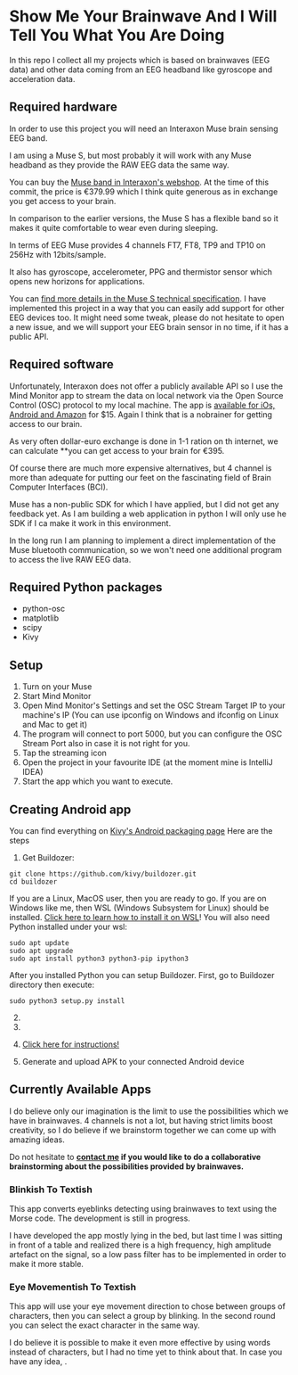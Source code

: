 # Show Me Your Brainwave And I Will Tell You What You Are Doing

In this repo I collect all my projects which is based on brainwaves (EEG data) and other data coming from an EEG headband like gyroscope and acceleration data.

## Required hardware
In order to use this project you will need an Interaxon Muse brain sensing EEG band.

I am using a Muse S, but most probably it will work with any Muse headband as they provide the RAW EEG data the same way.

You can buy the [Muse band in Interaxon's webshop](https://choosemuse.com/muse-s/). At the time of this commit, the price is €379.99 which I think quite generous as in exchange you get access to your brain.

In comparison to the earlier versions, the Muse S has a flexible band so it makes it quite comfortable to wear even during sleeping.

In terms of EEG Muse provides 4 channels FT7, FT8, TP9 and TP10 on 256Hz with 12bits/sample.

It also has gyroscope, accelerometer, PPG and thermistor sensor which opens new horizons for applications.

You can [find more details in the Muse S technical specification](https://images-na.ssl-images-amazon.com/images/I/71A9NwYDx9S.pdf).
I have implemented this project in a way that you can easily add support for other EEG devices too. It might need some tweak, please do not hesitate to open a new issue, and we will support your EEG brain sensor in no time, if it has a public API.

## Required software
Unfortunately, Interaxon does not offer a publicly available API so I use the Mind Monitor app to stream the data on local network via the Open Source Control (OSC) protocol to my local machine. The app is [available for iOs, Android and Amazon](https://mind-monitor.com/#download) for $15. Again I think that is a nobrainer for getting access to our brain.

As very often dollar-euro exchange is done in 1-1 ration on th internet, we can calculate **you can get access to your brain for €395.

Of course there are much more expensive alternatives, but 4 channel is more than adequate for putting our feet on the fascinating field of Brain Computer Interfaces (BCI).

Muse has a non-public SDK for which I have applied, but I did not get any feedback yet. As I am building a web application in python I will only use he SDK if I ca make it work in this environment.

In the long run I am planning to implement a direct implementation of the Muse bluetooth communication, so we won't need one additional program to access the live RAW EEG data.

## Required Python packages
- python-osc
- matplotlib
- scipy
- Kivy

## Setup

1. Turn on your Muse
2. Start Mind Monitor
3. Open Mind Monitor's Settings and set the OSC Stream Target IP to your machine's IP (You can use ipconfig on Windows and ifconfig on Linux and Mac to get it)
4. The program will connect to port 5000, but you can configure the OSC Stream Port also in case it is not right for you.
5. Tap the streaming icon
6. Open the project in your favourite IDE (at the moment mine is IntelliJ IDEA)
7. Start the app which you want to execute.

## Creating Android app
You can find everything on [Kivy's Android packaging page](https://kivy.org/doc/stable/guide/packaging-android.html)
Here are the steps
1. Get Buildozer:
```
git clone https://github.com/kivy/buildozer.git
cd buildozer
```
 If you are a Linux, MacOS user, then you are ready to go. If you are on Windows like me, then WSL (Windows Subsystem for Linux) should be installed. [Click here to learn how to install it on WSL](https://docs.microsoft.com/en-us/windows/wsl/install)!
 You will also need Python installed under your wsl: 
```
sudo apt update
sudo apt upgrade
sudo apt install python3 python3-pip ipython3
```
 
After you installed Python you can setup Buildozer. First, go to Buildozer directory then execute: 
``` 
sudo python3 setup.py install
```    
2. 
3. 

4. [Click here for instructions!](https://medium.com/@rhdzmota/python-development-on-the-windows-subsystem-for-linux-wsl-17a0fa1839d)
5. Generate and upload APK to your connected Android device

## Currently Available Apps
I do believe only our imagination is the limit to use the possibilities which we have in brainwaves. 4 channels is not a lot, but having strict limits boost creativity, so I do believe if we brainstorm together we can come up with amazing ideas.

Do not hesitate to **[contact me](https://www.linkedin.com/in/miki-szeles-freelancer-agileish-creativeishtechnicalish-writer/) if you would like to do a collaborative brainstorming about the possibilities provided by brainwaves.**
### Blinkish To Textish
This app converts eyeblinks detecting using brainwaves to text using the Morse code. The development is still in progress.

I have developed the app mostly lying in the bed, but last time I was sitting in front of a table and realized there is a high frequency, high amplitude artefact on the signal, so a low pass filter has to be implemented in order to make it more stable.
### Eye Movementish To Textish
This app will use your eye movement direction to chose between groups of characters, then you can select a group by blinking. In the second round you can select the exact character in the same way.

I do believe it is possible to make it even more effective by using words instead of characters, but I had no time yet to think about that. In case you have any idea, .
